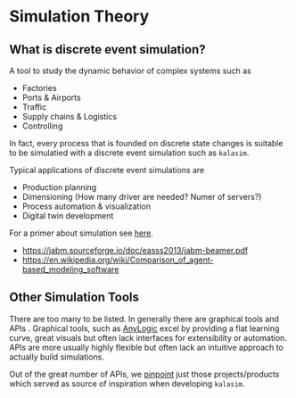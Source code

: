 # Simulation Theory

## What is discrete event simulation?

A tool to study the dynamic behavior of complex systems such as
* Factories
* Ports & Airports
* Traffic
* Supply chains & Logistics
* Controlling

In fact, every process that is founded on discrete state changes is suitable to be simulatied with a discrete event simulation such as `kalasim`.

Typical applications of discrete event simulations are
* Production planning
* Dimensioning (How many driver are needed? Numer of servers?)
* Process automation & visualization
* Digital twin development

For a primer about simulation see [here](https://simulation.tudelft.nl/dsol/manual/simulation-theory/introduction).


* <https://jabm.sourceforge.io/doc/easss2013/jabm-beamer.pdf>
* <https://en.wikipedia.org/wiki/Comparison_of_agent-based_modeling_software>

## Other Simulation Tools

There are too many to be listed. In generally there are graphical tools and APIs
 . Graphical tools, such as [AnyLogic](https://www.anylogic.com/) excel by providing a flat learning curve, great visuals but often lack interfaces for extensibility or automation. APIs are more usually highly flexible but often lack an intuitive approach to actually build simulations.

Out of the great number of APIs, we [pinpoint](about.md#acknowledgements) just  those projects/products which served as source of inspiration when developing `kalasim`.

